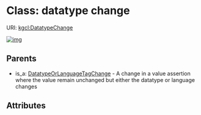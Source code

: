 
# Class: datatype change




URI: [kgcl:DatatypeChange](http://w3id.org/kgcl/DatatypeChange)


[![img](https://yuml.me/diagram/nofunky;dir:TB/class/[DatatypeOrLanguageTagChange],[DatatypeOrLanguageTagChange]^-[DatatypeChange])](https://yuml.me/diagram/nofunky;dir:TB/class/[DatatypeOrLanguageTagChange],[DatatypeOrLanguageTagChange]^-[DatatypeChange])

## Parents

 *  is_a: [DatatypeOrLanguageTagChange](DatatypeOrLanguageTagChange.md) - A change in a value assertion where the value remain unchanged but either the datatype or language changes

## Attributes

